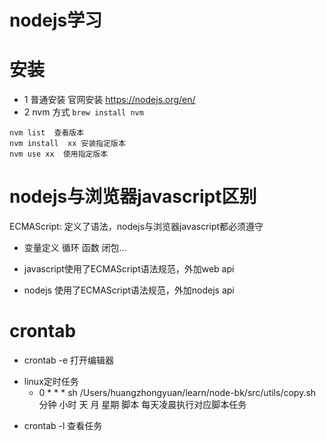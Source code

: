 # nodejs学习

# 安装
- 1 普通安装 官网安装   https://nodejs.org/en/
- 2 nvm 方式
   `brew install nvm`
```
nvm list  查看版本
nvm install  xx 安装指定版本
nvm use xx  使用指定版本
```

# nodejs与浏览器javascript区别


ECMAScript:  定义了语法，nodejs与浏览器javascript都必须遵守

* 变量定义 循环 函数 闭包...

* javascript使用了ECMAScript语法规范，外加web api 

* nodejs 使用了ECMAScript语法规范，外加nodejs api  



# crontab
* crontab -e 打开编辑器
- linux定时任务
  *   0   *   *   *   sh /Users/huangzhongyuan/learn/node-bk/src/utils/copy.sh
  分钟 小时 天  月  星期  脚本
  每天凌晨执行对应脚本任务
* crontab -l 查看任务
